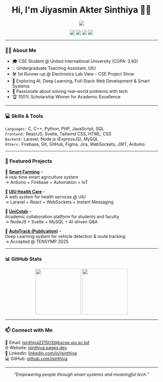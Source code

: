 <h1 align="center">Hi, I'm Jiyasmin Akter Sinthiya 👩‍💻</h1>
<p align="center">
  <img src="https://readme-typing-svg.herokuapp.com?font=Fira+Code&size=22&pause=1000&color=6C63FF&center=true&vCenter=true&width=500&lines=Undergraduate+Teaching+Assistant+%7C+CSE+Student;Passionate+about+Tech+%26+Innovation;AI+%7C+Web+Dev+%7C+IoT+%7C+Systems+Builder" />
</p>

<p align="center">
  <a href="https://www.linkedin.com/in/jsinthiya/"><img src="https://img.shields.io/badge/LinkedIn-blue?style=for-the-badge&logo=linkedin" /></a>
  <a href="https://github.com/jsinthiya"><img src="https://img.shields.io/badge/GitHub-%23121011.svg?style=for-the-badge&logo=github&logoColor=white" /></a>
  <a href="mailto:jsinthiya221503@bscse.uiu.ac.bd"><img src="https://img.shields.io/badge/Gmail-red?style=for-the-badge&logo=gmail&logoColor=white" /></a>
  <a href="https://jsinthiya.pages.dev/"><img src="https://img.shields.io/badge/Portfolio-purple?style=for-the-badge&logo=google-chrome&logoColor=white" /></a>
</p>

---

### 👩‍🎓 About Me
- 🎓 CSE Student @ United International University (CGPA: 3.82)
- 💡 Undergraduate Teaching Assistant, UIU  
- 🛠 1st Runner-up @ Electronics Lab View – CSE Project Show  
- 🧠 Exploring AI, Deep Learning, Full-Stack Web Development & Smart Systems  
- 🌱 Passionate about solving real-world problems with tech  
- 🏆 100% Scholarship Winner for Academic Excellence

---

### 💻 Skills & Tools

`Languages:` C, C++, Python, PHP, JavaScript, SQL  
`Frontend:` ReactJS, Svelte, Tailwind CSS, HTML, CSS  
`Backend:` Laravel, Node.js (ExpressJS), MySQL  
`Others:` Firebase, Git, GitHub, Figma, Jira, WebSockets, JWT, Arduino

---

### 📌 Featured Projects

🔹 [**Smart Farming**](https://github.com/jsinthiya/Smart_Farming) –  
A real-time smart agriculture system  
→ Arduino + Firebase + Automation + IoT  

🔹 [**UIU Health Care**](https://github.com/jsinthiya/UIU-Health-Care) –  
A web system for health services @ UIU  
→ Laravel + React + WebSockets + Instant Messaging  

🔹 [**UniColab**](https://github.com/jsinthiya/UniCollab) –  
Academic collaboration platform for students and faculty  
→ NodeJS + Svelte + MySQL + AI-driven Q&A  

🔹 [**AutoTrack (Publication)**](https://github.com/jsinthiya/Hit-And-Run-Case) –  
Deep Learning system for vehicle detection & route tracking  
→ Accepted @ TENSYMP 2025

---

### 📊 GitHub Stats

<p align="center">
  <img src="https://github-readme-stats.vercel.app/api?username=jsinthiya&show_icons=true&theme=tokyonight&hide_title=false" height="150" />
  <img src="https://github-readme-streak-stats.herokuapp.com?user=jsinthiya&theme=tokyonight" height="150" />
</p>

---

### 📫 Connect with Me

📧 Email: jsinthiya221503@bscse.uiu.ac.bd  
🌐 Website: [jsinthiya.pages.dev](https://jsinthiya.pages.dev)  
💼 LinkedIn: [linkedin.com/in/jsinthiya](https://www.linkedin.com/in/jsinthiya)  
💻 GitHub: [github.com/jsinthiya](https://github.com/jsinthiya)

---

<p align="center"><i>“Empowering people through smart systems and meaningful tech.”</i></p>
